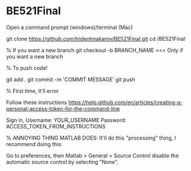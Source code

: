 # BE521Final

Open a command prompt (windows)/terminal (Mac)

git clone https://github.com/tridentmakarov/BE521Final.git
cd /BE521Final

% If you want a new branch
	git checkout -b BRANCH_NAME  <<< Only if you want a new branch


% To push code!

git add .
git commit -m 'COMMIT MESSAGE'
git push


% First time, it'll error

Follow these instructions
https://help.github.com/en/articles/creating-a-personal-access-token-for-the-command-line

Sign in, 
Username: YOUR_USERNAME
Password: ACCESS_TOKEN_FROM_INSTRUCTIONS


% ANNOYING THING MATLAB DOES:
It'll do this "processing" thing, I recommend doing this:

Go to preferences, then Matlab  > General > Source Control
disable the automatic source control by selecting "None".

